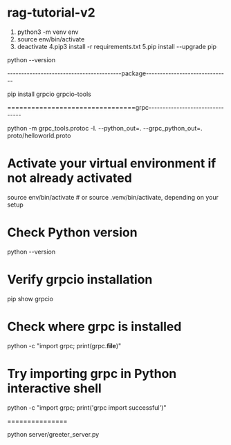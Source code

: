 # rag-tutorial-v2

1. python3 -m venv env
2. source env/bin/activate
3. deactivate
   4.pip3 install -r requirements.txt
   5.pip install --upgrade pip

python --version

-----------------------------------------package------------------------------

pip install grpcio grpcio-tools

================================grpc--------------------------------

python -m grpc_tools.protoc -I. --python_out=. --grpc_python_out=. proto/helloworld.proto
# Activate your virtual environment if not already activated
   source env/bin/activate  # or source .venv/bin/activate, depending on your setup

   # Check Python version
   python --version

   # Verify grpcio installation
   pip show grpcio

   # Check where grpc is installed
   python -c "import grpc; print(grpc.__file__)"

   # Try importing grpc in Python interactive shell
   python -c "import grpc; print('grpc import successful')"

   ===============



   python server/greeter_server.py